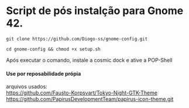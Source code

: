 # Script de pós instalção para Gnome 42.

``` shell
git clone https://github.com/Diogo-ss/gnome-config.git
```
``` shell
cd gnome-config && chmod +x setup.sh
```

Após executar o comando, instale a cosmic dock e ative a POP-Shell

#### Use por reposabilidade própia

arquivos usados:<br>
https://github.com/Fausto-Korpsvart/Tokyo-Night-GTK-Theme <br>
https://github.com/PapirusDevelopmentTeam/papirus-icon-theme.git
